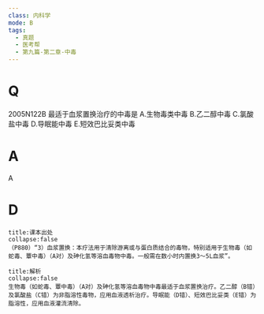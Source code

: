 ```yaml
---
class: 内科学
mode: B
tags:
  - 真题
  - 医考帮
  - 第九篇-第二章-中毒
---
```


# Q
2005N122B 最适于血浆置换治疗的中毒是
A.生物毒类中毒
B.乙二醇中毒
C.氯酸盐中毒
D.导眠能中毒
E.短效巴比妥类中毒

# A
A
# D
```ad-note
title:课本出处
collapse:false
（P880）“3）血浆置换：本疗法用于清除游离或与蛋白质结合的毒物，特别适用于生物毒（如蛇毒、蕈中毒）（A对）及砷化氢等溶血毒物中毒。一般需在数小时内置换3～5L血浆”。
```

```ad-summary
title:解析
collapse:false
生物毒（如蛇毒、蕈中毒）（A对）及砷化氢等溶血毒物中毒最适于血浆置换治疗。乙二醇（B错）及氯酸盐（C错）为非脂溶性毒物，应用血液透析治疗。导眠能（D错）、短效巴比妥类（E错）为脂溶性，应用血液灌流清除。
```

